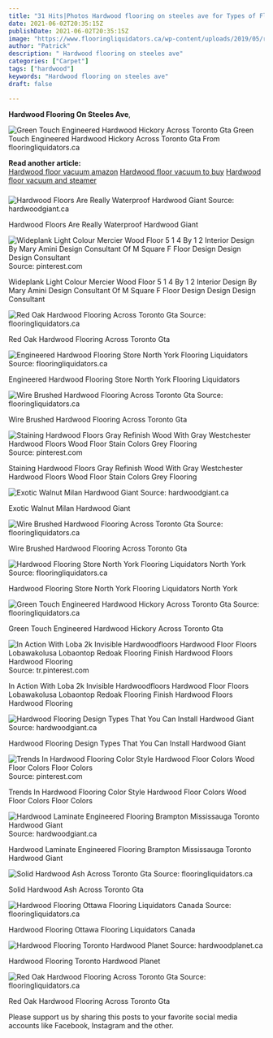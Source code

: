 ```yaml
---
title: "31 Hits|Photos Hardwood flooring on steeles ave for Types of Floor"
date: 2021-06-02T20:35:15Z
publishDate: 2021-06-02T20:35:15Z
image: "https://www.flooringliquidators.ca/wp-content/uploads/2019/05/red-oak-country-walnut.jpg"
author: "Patrick"
description: " Hardwood flooring on steeles ave"
categories: ["Carpet"]
tags: ["hardwood"]
keywords: "Hardwood flooring on steeles ave"
draft: false

---
```

<!-- Head tag Code -->
**Hardwood Flooring On Steeles Ave**, 

![Green Touch Engineered Hardwood Hickory Across Toronto Gta](https://www.flooringliquidators.ca/wp-content/uploads/2019/06/bayou-hickory.jpg "Green Touch Engineered Hardwood Hickory Across Toronto Gta")
Green Touch Engineered Hardwood Hickory Across Toronto Gta From flooringliquidators.ca

**Read another article:**  
[Hardwood floor vacuum amazon](/hardwood-floor-vacuum-amazon/)
[Hardwood floor vacuum to buy](/hardwood-floor-vacuum-to-buy/)
[Hardwood floor vacuum and steamer](/hardwood-floor-vacuum-and-steamer/)




### 

 


![Hardwood Floors Are Really Waterproof Hardwood Giant](https://www.hardwoodgiant.ca/wp-content/uploads/2018/03/excellent-grey-hardwood-floors-engineered-wood-flooring-dark-gray-oak-laminate-brown-home-design-clubmona-e1536954253150.jpg "Hardwood Floors Are Really Waterproof Hardwood Giant")
Source: hardwoodgiant.ca

Hardwood Floors Are Really Waterproof Hardwood Giant  

![Wideplank Light Colour Mercier Wood Floor 5 1 4 By 1 2 Interior Design By Mary Amini Design Consultant Of M Square F Floor Design Design Design Consultant](https://i.pinimg.com/originals/b5/d4/cc/b5d4cc8d91f10488afdb29ecc5c4f59e.jpg "Wideplank Light Colour Mercier Wood Floor 5 1 4 By 1 2 Interior Design By Mary Amini Design Consultant Of M Square F Floor Design Design Design Consultant")
Source: pinterest.com

Wideplank Light Colour Mercier Wood Floor 5 1 4 By 1 2 Interior Design By Mary Amini Design Consultant Of M Square F Floor Design Design Design Consultant  

![Red Oak Hardwood Flooring Across Toronto Gta](https://www.flooringliquidators.ca/wp-content/uploads/2019/05/red-oak-select-better-english-olive.jpg "Red Oak Hardwood Flooring Across Toronto Gta")
Source: flooringliquidators.ca

Red Oak Hardwood Flooring Across Toronto Gta  

![Engineered Hardwood Flooring Store North York Flooring Liquidators](https://www.flooringliquidators.ca/wp-content/uploads/2020/01/engineered-hardwood-flooring-store-north-york.jpg "Engineered Hardwood Flooring Store North York Flooring Liquidators")
Source: flooringliquidators.ca

Engineered Hardwood Flooring Store North York Flooring Liquidators  

![Wire Brushed Hardwood Flooring Across Toronto Gta](https://www.flooringliquidators.ca/wp-content/uploads/2019/05/red-oak-wire-brushed-cappuccino-300x300.jpg "Wire Brushed Hardwood Flooring Across Toronto Gta")
Source: flooringliquidators.ca

Wire Brushed Hardwood Flooring Across Toronto Gta  

![Staining Hardwood Floors Gray Refinish Wood With Gray Westchester Hardwood Floors Wood Floor Stain Colors Grey Flooring](https://i.pinimg.com/736x/c8/75/d9/c875d9aabb2fcf388f241c7ff116f3f2--staining-hardwood-floors-hardwood-floor-refinishing.jpg "Staining Hardwood Floors Gray Refinish Wood With Gray Westchester Hardwood Floors Wood Floor Stain Colors Grey Flooring")
Source: pinterest.com

Staining Hardwood Floors Gray Refinish Wood With Gray Westchester Hardwood Floors Wood Floor Stain Colors Grey Flooring  

![Exotic Walnut Milan Hardwood Giant](https://www.hardwoodgiant.ca/wp-content/uploads/2016/07/13457.jpg "Exotic Walnut Milan Hardwood Giant")
Source: hardwoodgiant.ca

Exotic Walnut Milan Hardwood Giant  

![Wire Brushed Hardwood Flooring Across Toronto Gta](https://www.flooringliquidators.ca/wp-content/uploads/2019/05/red-oak-wire-brushed-bellagio.jpg "Wire Brushed Hardwood Flooring Across Toronto Gta")
Source: flooringliquidators.ca

Wire Brushed Hardwood Flooring Across Toronto Gta  

![Hardwood Flooring Store North York Flooring Liquidators North York](https://www.flooringliquidators.ca/wp-content/uploads/2020/01/hardwood-flooring-store-north-york.jpg "Hardwood Flooring Store North York Flooring Liquidators North York")
Source: flooringliquidators.ca

Hardwood Flooring Store North York Flooring Liquidators North York  

![Green Touch Engineered Hardwood Hickory Across Toronto Gta](https://www.flooringliquidators.ca/wp-content/uploads/2019/06/bayou-hickory.jpg "Green Touch Engineered Hardwood Hickory Across Toronto Gta")
Source: flooringliquidators.ca

Green Touch Engineered Hardwood Hickory Across Toronto Gta  

![In Action With Loba 2k Invisible Hardwoodfloors Hardwood Floor Floors Lobawakolusa Lobaontop Redoak Flooring Finish Hardwood Floors Hardwood Flooring](https://i.pinimg.com/736x/a1/36/77/a136771fe44b344069c45e6ed708edcb.jpg "In Action With Loba 2k Invisible Hardwoodfloors Hardwood Floor Floors Lobawakolusa Lobaontop Redoak Flooring Finish Hardwood Floors Hardwood Flooring")
Source: tr.pinterest.com

In Action With Loba 2k Invisible Hardwoodfloors Hardwood Floor Floors Lobawakolusa Lobaontop Redoak Flooring Finish Hardwood Floors Hardwood Flooring  

![Hardwood Flooring Design Types That You Can Install Hardwood Giant](https://www.hardwoodgiant.ca/wp-content/uploads/2017/09/537b0ac0bc7f402cbfaacc19c6d04690.gif "Hardwood Flooring Design Types That You Can Install Hardwood Giant")
Source: hardwoodgiant.ca

Hardwood Flooring Design Types That You Can Install Hardwood Giant  

![Trends In Hardwood Flooring Color Style Hardwood Floor Colors Wood Floor Colors Floor Colors](https://i.pinimg.com/736x/1d/41/54/1d4154af3e1633f04063a78043ca4f3d.jpg "Trends In Hardwood Flooring Color Style Hardwood Floor Colors Wood Floor Colors Floor Colors")
Source: pinterest.com

Trends In Hardwood Flooring Color Style Hardwood Floor Colors Wood Floor Colors Floor Colors  

![Hardwood Laminate Engineered Flooring Brampton Mississauga Toronto Hardwood Giant](https://uh2e53580ga3zux1t1c61n11-wpengine.netdna-ssl.com/wp-content/uploads/2020/06/hardwood-giant-flyer-july-2020-3-933x1024.jpg "Hardwood Laminate Engineered Flooring Brampton Mississauga Toronto Hardwood Giant")
Source: hardwoodgiant.ca

Hardwood Laminate Engineered Flooring Brampton Mississauga Toronto Hardwood Giant  

![Solid Hardwood Ash Across Toronto Gta](https://www.flooringliquidators.ca/wp-content/uploads/2019/05/ancestral-ash-solid-hardwood.jpg "Solid Hardwood Ash Across Toronto Gta")
Source: flooringliquidators.ca

Solid Hardwood Ash Across Toronto Gta  

![Hardwood Flooring Ottawa Flooring Liquidators Canada](https://www.flooringliquidators.ca/wp-content/uploads/2021/06/ottawa-hardwood-flooring-store.jpg "Hardwood Flooring Ottawa Flooring Liquidators Canada")
Source: flooringliquidators.ca

Hardwood Flooring Ottawa Flooring Liquidators Canada  

![Hardwood Flooring Toronto Hardwood Planet](https://hardwoodplanet.ca/wp-content/uploads/2019/01/engineering-floors-toronto.jpg "Hardwood Flooring Toronto Hardwood Planet")
Source: hardwoodplanet.ca

Hardwood Flooring Toronto Hardwood Planet  

![Red Oak Hardwood Flooring Across Toronto Gta](https://www.flooringliquidators.ca/wp-content/uploads/2019/05/red-oak-country-walnut.jpg "Red Oak Hardwood Flooring Across Toronto Gta")
Source: flooringliquidators.ca

Red Oak Hardwood Flooring Across Toronto Gta  

Please support us by sharing this posts to your favorite social media accounts like Facebook, Instagram and the other.

